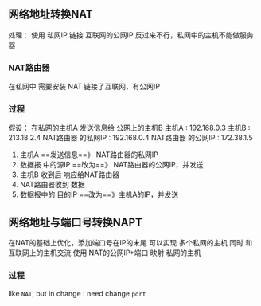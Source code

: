 ##  网络地址转换NAT 
处理： 使用 私网IP 链接 互联网的公网IP
反过来不行，私网中的主机不能做服务器

###   NAT路由器
在私网中
需要安装 NAT
链接了互联网，有公网IP



###   过程 
假设：
在私网的主机A 发送信息给 公网上的主机B 
主机A : 192.168.0.3
主机B : 213.18.2.4
NAT路由器 的私网IP : 192.168.0.4
NAT路由器 的公网IP : 172.38.1.5

1. 主机A ==发送信息==》 NAT路由器的私网IP
2. 数据报 中的源IP ==改为==》 NAT路由器的公网IP，并发送
3. 主机B 收到后 响应给NAT路由器
4. NAT路由器收到 数据
5. 数据报中的 目的IP ==改为==》主机A的IP，并发送





##  网络地址与端口号转换NAPT 
在NAT的基础上优化，添加端口号在IP的末尾
可以实现 多个私网的主机 同时 和互联网上的主机交流
使用 NAT的公网IP+端口 映射 私网的主机

###   过程
like `NAT`, but in change : need change `port` 
